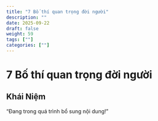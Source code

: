 ```yaml
---
title: "7 Bố thí quan trọng đời người"
description: ""
date: 2025-09-22
draft: false
weight: 59
tags: [""]
categories: [""]
---
```


# 7 Bố thí quan trọng đời người

<!-- **Mã:** 
**Nhóm:**  -->

## Khái Niệm

“Đang trong quá trình bổ sung nội dung!”
